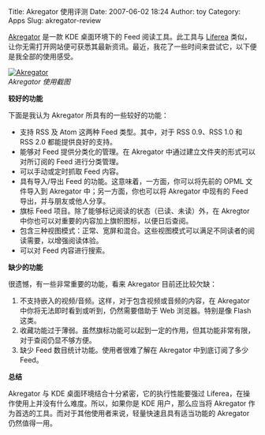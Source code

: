 Title: Akregator 使用评测
Date: 2007-06-02 18:24
Author: toy
Category: Apps
Slug: akregator-review

[Akregator](http://akregator.kde.org/) 是一款 KDE 桌面环境下的 Feed
阅读工具。此工具与 [Liferea](http://linuxtoy.org/tag/liferea)
类似，让你无需打开网站便可获悉其最新资讯。最近，我花了一些时间来尝试它，以下便是我全部的使用感受。

[![Akregator](http://i.linuxtoy.org/i/2007/06/akregator_s.png)](http://i.linuxtoy.org/i/2007/06/akregator.png)  
*Akregator 使用截图*

**较好的功能**

下面是我认为 Akregator 所具有的一些较好的功能：

-   支持 RSS 及 Atom 这两种 Feed 类型。其中，对于 RSS 0.9、RSS 1.0 和
    RSS 2.0 都能提供良好的支持。
-   能够对 Feed 提供分类化的管理。在 Akregator
    中通过建立文件夹的形式可以对所订阅的 Feed 进行分类管理。
-   可以手动或定时抓取 Feed 内容。
-   具有导入/导出 Feed 的功能。这意味着，一方面，你可以将先前的 OPML
    文件导入到 Akregator 中；另一方面，你也可以将 Akregator 中现有的
    Feed 导出，并与朋友或他人分享。
-   旗标 Feed 项目。除了能够标记阅读的状态（已读、未读）外，在 Akregtor
    中你也可以对重要的内容加上旗帜图标，以便日后查阅。
-   包含三种视图模式：正常、宽屏和混合。这些视图模式可以满足不同读者的阅读需要，以增强阅读体验。
-   可以对 Feed 内容进行搜索。

**缺少的功能**

很遗憾，有一些非常重要的功能，看来 Akregator 目前还比较欠缺：

1.  不支持嵌入的视频/音频。这样，对于包含视频或音频的内容，在 Akregator
    中你将无法即时看到或听到，仍然需要借助于 Web 浏览器。特别是像 Flash
    这类。
2.  收藏功能过于薄弱。虽然旗标功能可以起到一定的作用，但其功能非常有限，对于查阅仍显不够方便。
3.  缺少 Feed 数目统计功能。使用者很难了解在 Akregator 中到底订阅了多少
    Feed。

**总结**

Akregator 与 KDE 桌面环境结合十分紧密，它的执行性能要强过
Liferea，在操作使用上并没有什么难度。所以，如果你是 KDE 用户，那么应当将
Akregator 作为首选的工具。而对于其他使用者来说，轻量快速且具有适当功能的
Akregator 仍然值得一用。

